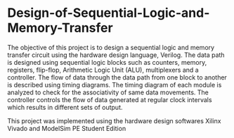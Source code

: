 # Design-of-Sequential-Logic-and-Memory-Transfer
The objective of this project is to design a sequential logic and memory transfer circuit using the hardware design language, Verilog. The data path is designed using sequential logic blocks such as counters, memory, registers, flip-flop, Arithmetic Logic Unit (ALU), multiplexers and a controller. The flow of data through the data path from one block to another is described using timing diagrams. The timing diagram of each module is analyzed to check for the associativity of same data movements. The controller controls the flow of data generated at regular clock intervals which results in different sets of output.

This project was implemented using the hardware design softwares Xilinx Vivado and ModelSim PE Student Edition
